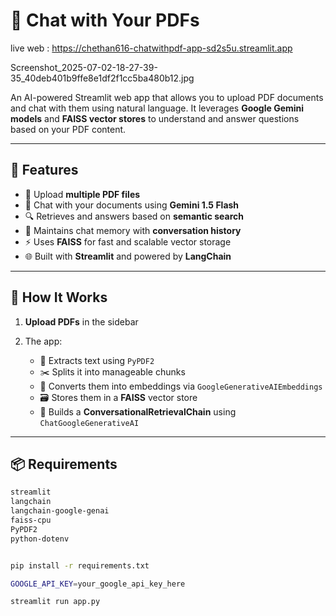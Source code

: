 # 📄 Chat with Your PDFs

live web : https://chethan616-chatwithpdf-app-sd2s5u.streamlit.app

Screenshot_2025-07-02-18-27-39-35_40deb401b9ffe8e1df2f1cc5ba480b12.jpg

An AI-powered Streamlit web app that allows you to upload PDF documents and chat with them using natural language. It leverages **Google Gemini models** and **FAISS vector stores** to understand and answer questions based on your PDF content.

---

## 🚀 Features

- 📄 Upload **multiple PDF files**
- 🤖 Chat with your documents using **Gemini 1.5 Flash**
- 🔍 Retrieves and answers based on **semantic search**
- 🧠 Maintains chat memory with **conversation history**
- ⚡ Uses **FAISS** for fast and scalable vector storage
- 🌐 Built with **Streamlit** and powered by **LangChain**

---

## 🧠 How It Works

1. **Upload PDFs** in the sidebar

2. The app:
   - 📄 Extracts text using `PyPDF2`
   - ✂️ Splits it into manageable chunks
   - 🧠 Converts them into embeddings via `GoogleGenerativeAIEmbeddings`
   - 🗃️ Stores them in a **FAISS** vector store
   - 🤖 Builds a **ConversationalRetrievalChain** using `ChatGoogleGenerativeAI`

---

## 📦 Requirements

```bash
streamlit
langchain
langchain-google-genai
faiss-cpu
PyPDF2
python-dotenv


pip install -r requirements.txt

GOOGLE_API_KEY=your_google_api_key_here

streamlit run app.py
